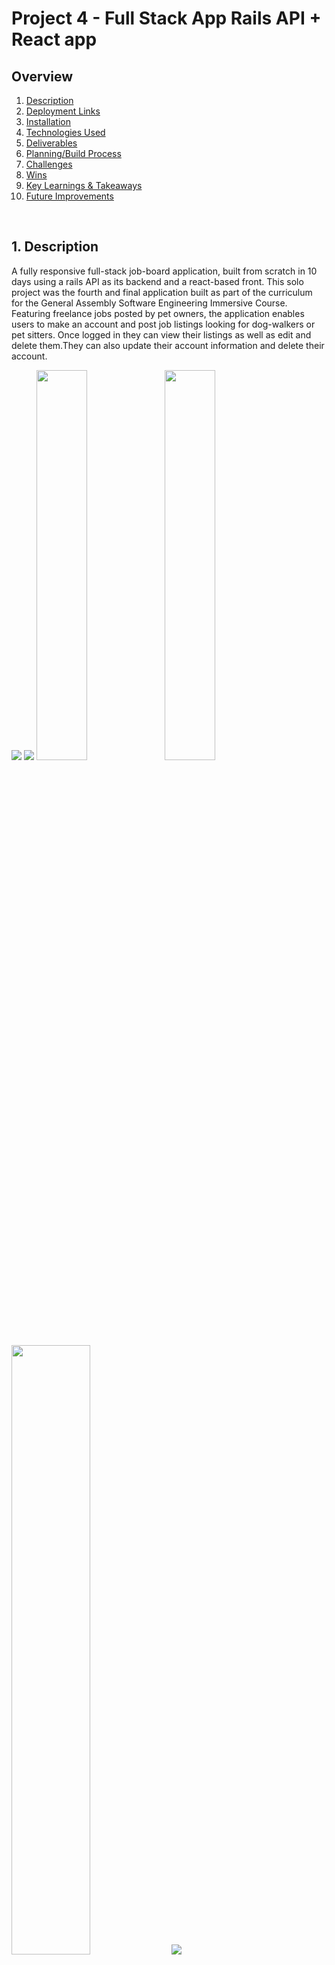 # Project 4 - Full Stack App Rails API + React app

## Overview

1. [Description](#description)
2. [Deployment Links](#deployment-links)
3. [Installation](#installation)
4. [Technologies Used](#technologies)
5. [Deliverables](#deliverables)
6. [Planning/Build Process](#planning)
7. [Challenges](#challenges)
8. [Wins](#wins)
9. [Key Learnings & Takeaways](#takeaways)
10. [Future Improvements](#future-improvements)

<br>

## <a name="description"></a> 1. Description

A fully responsive full-stack job-board application, built from scratch in 10 days using a rails API as its backend and a react-based front. This solo project was the fourth and final application built as part of the curriculum for the General Assembly Software Engineering Immersive Course.
Featuring freelance jobs posted by pet owners, the application enables users to make an account and post job listings looking for dog-walkers or pet sitters. Once logged in they can view their listings as well as edit and delete them.They can also update their account information and delete their account.

 <img src="./src/assets/readme_images/landing_page1.jpg">
 <img src="./src/assets/readme_images/landing_page2.jpg">

 <img src="./src/assets/readme_images/landing_page_responsive.jpg" width=40%>
 <img src="./src/assets/readme_images/jobs.jpg" width=40%>
 <img src="./src/assets/readme_images/jobs_responsive.jpg" width=50%>
 <img src="./src/assets/readme_images/login.jpg">
 <img src="./src/assets/readme_images/responsive_login.jpg" width=50%>
 <img src="./src/assets/readme_images/login_ipad.jpg" width=50%>
 <img src="./src/assets/readme_images/logout.jpg" width=50%>
 <img src="./src/assets/readme_images/mobile_menu.jpg" width=50%>

 <img src="./src/assets/readme_images/dashboard.jpg">
 <img src="./src/assets/readme_images/responsive_dashboard_1.jpg" width=50%>
 <img src="./src/assets/readme_images/responsive_dashboard_2.jpg" width=50%>

## <a name="deployment-links"></a> 2. Deployment Links

- Front End: React application deployed on Netlify

  - Deployment: https://pawneepets.netlify.app/

- Back End: rails application deployed on Heroku
  - Deployment: https://p4-rails.herokuapp.com

## <a name="installation"></a> 3. Installation

### Front end dependencies:

- package manager used: npm - v9.6.7
  - https://www.npmjs.com/package/npm
- to install dependencies, run:

```zsh
npm install
```

<br>

### Back end dependencies:

- package manager used: bundler
  - https://bundler.io/
- to install dependencies, run:

```zsh
bundle install
```

## <a name="technologies"></a> 4. Technologies Used

### Front End

- The front end of this application is based in ReactJS (v18.2.0), JavaScript, JSX and CSS.
  - it was created using the 'create-react-app' command

```zsh
create-react-app project4-react-frontend
```

- https://create-react-app.dev/
- routing
  - react-router (v6.11.2)
    - https://www.npmjs.com/package/react-router
  - react-router-dom (v6.11.2)
    - https://www.npmjs.com/package/react-router-dom
- authentication
  - buffer (v6.0.3)
    - https://nodejs.org/api/buffer.html
    - used to decode JWT tokens
- UI
  - react-datepicker (v4.12.0)
  - https://www.npmjs.com/package/react-datepicker
  - fonts:
    - 'Lilly Regular' by Apostrophic Labs
      - source: Font Squirrel
      - https://www.fontsquirrel.com/fonts/lilly
    - 'Quicksand' by Andrew Paglinawan
      - source: BestFonts.pro
      - 'https://en.bestfonts.pro/font/quicksand',
    - .woff files: assets/fonts directory
  - icons
    - source: Font Awesome
    - https://fontawesome.com/
    - details: assets/fonts/icons.js

### Back End

- The back end is based on ruby (v3.2.2) and rails (v7.0.5)
  - it was created using the 'rails new' command with '--api' flag as rails was only used for the backend API rather a full-stack application
  - https://guides.rubyonrails.org/api_app.html

```zsh
rails new p4-rails --api
```

- ruby gems
  - rack-cors gem (v2.0.1)
    - middleware to make Rack-based apps CORS compatible
    - https://rubygems.org/gems/rack-cors/versions/1.1.1
  - authentication:
    - devise (v4.9.2)
      - https://rubygems.org/gems/devise/versions/4.9.2
    - devise-jwt (v0.11.0)
      - https://rubygems.org/gems/devise-jwt/versions/0.11.0
    - jsonapi-serializer (v2.2.0)
      - https://rubygems.org/gems/jsonapi-serializer/versions/2.2.0

### Additional tools used:

- Netlify
  - used to deploy the front end
  - https://www.netlify.com/
- Heroku
  - used to deploy the back end
  - https://www.heroku.com/
- Postman
  - used to test the API endpoints
  - https://www.postman.com/
- excalidraw
  - used for building the wireframe + ERD
  - https://excalidraw.com/
- Git / GitHub
  - used for version control
  - https://git-scm.com/
  - https://github.com/https://github.com/
- Visual Studio Code (VSCode)
  - code editor used for writing CSS, JSX and JavaScript
- Google Chrome browser
  - used for launching the website and displaying the application Google Chrome
- Google Chrome Developer Tools: For troubleshooting and debugging
  - https://www.google.com/intl/en_uk/chrome/

### Resources

- Dakota Lee Martinez:
  - https://dakotaleemartinez.com/tutorials/devise-jwt-api-only-mode-for-authentication/
  - https://www.youtube.com/watch?v=wVNQwrALp1A
  - https://github.com/DakotaLMartinez/rails-react-devise-tutorial

## <a name="deliverables"></a> 5. Deliverables

### MVP

- full stack web application
- at least 2 models
  - full CRUD on at least one of your models
  - be able to Add/Delete on any remaining models
- authentication
- write code that is well-structured, readable, efficient and DRY
  - follow accepted naming conventions + consistent indentation
  - use semantic naming of variables, functions, CSS classes, etc.
  - Short and clear functions that do one thing

### Stretch Goals

- add 3rd party API
- Make app mobile responsive
- High quality, professional design
- Redux
- Automated Tests Using Jest / RSpec or MiniTest for Rails

## <a name="planning"></a>6. Planning / Build Process

### timeframe

- the deliverables for this project were issued on 26/05/2023

  - a project proposal was to be submitted and approved by the instructional team before moving on to coding phase of the prjoject
  - the proposal was to include:
    - description of the project
    - ERD of models (Entity relationship diagram)
    - user stories
    - wireframe
    - choice of technology stack, giving students the choice between 3 options:
      1. Full-Stack Rails App
      2. Rails API with React Front-End
      3. Express API with React Front-End

- Submission deadline + project presentation on: 12/05/2023

### Propsal: ERD

<img src="./src/assets/readme_images/project_4_erd.png">

<br>

### Proposal: User stories

- As a user I should be able to register with a username and password.
- As a user I should be able to log in with my username and password.
- As a user I should be able to view all job postings.
- As a user I should be able to view my job postings.
- As a user I should be able to write a new job posting.
- As a user I should be able to delete my postings.
- As a user I should be able to edit my postings.

<br>

### Proposal: Wireframe

 <img src="./src/assets/readme_images/project_4_wireframe.png">

### Proposal: choice of technology stack

- I dediced to use a rails API with a React Front-End.

### proposal submission deadline: 30/05/2023

- I submitted my project proposal on 30/05/2023 and the instructional team approved it later that same day.
- I started the development process the next day.

### development: day 1 - 31/05/2023

On the first day I wrote the code for the backend models for User and Job.
After generating both manually at first, I realised that when using the devise package for authentication it is simpler to generate the User model with devise. Since I was still early in the process I decided to start over with the backend and generate the User model with devise, following along the steps listed in the documumentation by Dakota Lee Martinez: https://dakotaleemartinez.com/tutorials/devise-jwt-api-only-mode-for-authentication/ .

This documentation recommends first installing the following gems:

- rack-cors
- devise
- devise-jwt
- jsonapi-serializer

It then recommendeds to use the following command to generate the User model with devise:

```zsh
rails generate devise User
```

Following these steps I created and migrated the database:

```zsh
rails db:create db:migrate

```

Folling the migration I made sure both the tables for users and jobs would appear in the Schema file:

```ruby

  create_table "jobs", force: :cascade do |t|
    t.integer "user_id", null: false
    t.string "title"
    t.string "description"
    t.string "job_type"
    t.string "location"
    t.integer "applications"
    t.date "start_date"
    t.time "start_time"
    t.date "end_date"
    t.time "end_time"
    t.string "pay"
    t.datetime "created_at", null: false
    t.datetime "updated_at", null: false
    t.index ["user_id"], name: "index_jobs_on_user_id"
  end

  create_table "users", force: :cascade do |t|
    t.string "email", default: "", null: false
    t.string "encrypted_password", default: "", null: false
    t.string "reset_password_token"
    t.datetime "reset_password_sent_at"
    t.datetime "remember_created_at"
    t.datetime "created_at", null: false
    t.datetime "updated_at", null: false
    t.string "username"
    t.string "display_name"
    t.string "address"
    t.string "description"
    t.integer "age"
    t.string "jti", null: false
    t.index ["email"], name: "index_users_on_email", unique: true
    t.index ["jti"], name: "index_users_on_jti", unique: true
    t.index ["reset_password_token"], name: "index_users_on_reset_password_token", unique: true
  end

```

I then followed along the documentation further to create Create devise controllers and routes
end up with users controllers: sessions controller and registrations controller

```ruby

class Users::RegistrationsController < Devise::RegistrationsController
  include RackSessionFix
  protect_from_forgery with: :null_session
  before_action :configure_sign_up_params, only: [:create]
  respond_to :json
  private

  def respond_with(resource, _opts = {})
    if request.method == "POST" && resource.persisted?
      render json: {
        status: {code: 200, message: "Sign up successful. New user created."},
        data: UserSerializer.new(resource).serializable_hash[:data][:attributes]
      }, status: :ok
    elsif request.method == "DELETE"
      render json: {
        status: { code: 200, message: "Account deleted successfully."}
      }, status: :ok
    else
      render json: {
        status: {code: 422, message: "Error: user couldn't be created successfully. #{resource.errors.full_messages.to_sentence}"}
      }, status: :unprocessable_entity
    end
  end

  def configure_sign_up_params
    devise_parameter_sanitizer.permit(:sign_up, keys: [:age, :description, :username, :address, :display_name])
  end

end



class Users::SessionsController < Devise::SessionsController
  include RackSessionFix
  protect_from_forgery with: :null_session
  respond_to :json
  private

  def respond_with(resource, _opts = {})
    render json: {
      status: {code: 200, message: 'User logged in sucessfully.'},
      data: UserSerializer.new(resource).serializable_hash[:data][:attributes]
    }, status: :ok
  end

  def respond_to_on_destroy
    if current_user
      render json: {
        status: 200,
        message: "User logged out successfully."
      }, status: :ok
    else
      render json: {
        status: 401,
        message: "Couldn't find an active session."
      }, status: :unauthorized
    end
  end
end
```

```ruby
class JobsController < ApplicationController
  before_action :set_job, only: [:show, :edit, :update, :destroy]
  before_action only: [:create, :destroy, :update]

  def index
      @user = User.find(params[:user_id])
      @jobs = @user.jobs
      render json: @jobs
  end

  def all
      @jobs = Job.all
      render json: @jobs
  end

  def one
    @job = Job.find(params[:id])
    render json: @job

  end

  def show
      render json: @job
  end

  def create
    @user = User.find(params[:user_id])
    @job = @user.jobs.create(job_params)
    if @job.valid?
      render json: @job
    else
      render json: @job.errors, status: :unprocessable_entity
    end
  end

  def update
      if @job.update(job_params)
        render json: @job
      else
        render json: @job.errors, status: :unprocessable_entity
      end
  end

  def destroy
      @job.destroy
      render json: @job
  end

  private
  def set_job
      @job = User.find(params[:user_id]).jobs.find(params[:id])
  end

  def job_params
      params.require(:job).permit(:title, :description, :pay, :start_date, :start_time, :end_date, :end_time, :user_id, :job_type, :location)
  end

end
```

I built the controllers and CRUD actions for those models and started testing them out in postman.

 <img src="./src/assets/readme_images/POST_signup.jpg">
 <img src="./src/assets/readme_images/POST_login.jpg">
 <img src="./src/assets/readme_images/GET_current_user.jpg">
 <img src="./src/assets/readme_images/DELETE_logout.jpg">

### development: day 2 - 01/06/2023

On day 2 I deployed the backend rails app on heroku.

- initialise react application using command:

```terminal
create-react-app
```

### development: day 3 - 02/06/2023

- start authentication
- add delete account feature for user
- new job form sends data to api
- rendering job resource from api
- add context to keep track of user logged in

### development: day 4 - 03/06/2023

- tried to add Material UI to React project but ran into issues, react version did not work with Material UI
- custom fonts added

### development: day 5 - 04/06/2023

- created third model: applications: join table linking a job posting (by id) with an applicant (by user id).

```ruby
rails g model Application content:string  user:references job:references

rails g controller applications

```

- add content to home page
- add dropdown menu for job_type in AddNewJob form
- add @media queries for header
- toggle hamburger menu
- add fontawesome icons, add css, add responsive navbar
- CSS added
- responsibe navigation bar using vanilla CSS

### development: day 6 - 05/06/2023

- backend deployed on heroku: https://p4-rails.herokuapp.com

tested to see that the following 3 routes work in postman:

- POST: https://p4-rails.herokuapp.com/signup -> creates new user+generates token
- POST: https://p4-rails.herokuapp.com/login -> logs user in + creates token
- GET: https://p4-rails.herokuapp.com/current_user -> verifies token and returns user data
- DELETE: https://p4-rails.herokuapp.com/logout -> logs user out

### development: day 7 - 06/06/2023

- full CRUD for both User and Job model
- CSS forms for user input

### development: day 8 - 08/06/2023

responsive css

### development: day 9 - 08/06/2023

On day 9 I finished the responsive design and created seed data for the rails api.
I also worked on the frontend deployment.

### development: day 10 - 09/06/2023 - Submission Deadline + presentation

On the final day of this project I completed the readme and presented the project to my cohort.

## 7. <a name="challenges"></a> Challenges

- deployment on the front end proved to be a challenge as there were issues with the fetch requests not working properly.
- I originally created the backend with a sqlite database instead of postgresql and had to later account for that during deployment, which made things more complicated.
- the react-datepicker component I used formatted the date in a different way than the rails datetime format, which required writing some extra code to account for this inconsistency.

BUGS:

## 8. <a name="wins"></a> Wins

- I managed to fulfil all the MVP requirements.
- I was also really glad that I managed to implement the responsive design for this project withing the timeframe that was given as I had run out of time in previous projects to make the applications fully responsive.

## <a name="takeaways"></a> 9. Key Learnings & Takeaways

## <a name="future-improvements"></a> 10. Future Improvements

- add 3rd party API
- incorporate Redux
- add automated Tests Using Jest / RSpec or MiniTest for Rails
- add more models e.g. pets
- picture uploads
- user can change password
